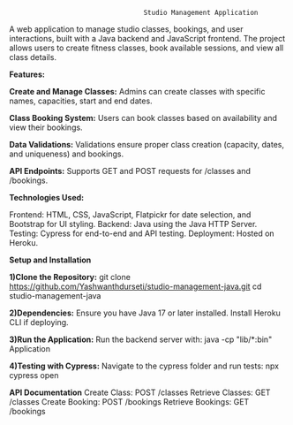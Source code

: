                                       Studio Management Application

A web application to manage studio classes, bookings, and user interactions, built with a Java backend and JavaScript frontend. The project allows users to create fitness classes, book available sessions, and view all class details.


**Features:**

**Create and Manage Classes:** Admins can create classes with specific names, capacities, start and end dates.

**Class Booking System:** Users can book classes based on availability and view their bookings.

**Data Validations:** Validations ensure proper class creation (capacity, dates, and uniqueness) and bookings.

**API Endpoints:** Supports GET and POST requests for /classes and /bookings.

**Technologies Used:**

Frontend: HTML, CSS, JavaScript, Flatpickr for date selection, and Bootstrap for UI styling.
Backend: Java using the Java HTTP Server.
Testing: Cypress for end-to-end and API testing.
Deployment: Hosted on Heroku.


**Setup and Installation**

**1)**Clone the Repository:****
git clone https://github.com/Yashwanthdurseti/studio-management-java.git
cd studio-management-java


**2)**Dependencies:****
Ensure you have Java 17 or later installed.
Install Heroku CLI if deploying.

**3)Run the Application:**
Run the backend server with:
java -cp "lib/*:bin" Application

**4)Testing with Cypress:**
Navigate to the cypress folder and run tests:
npx cypress open



**API Documentation**
Create Class: POST /classes
Retrieve Classes: GET /classes
Create Booking: POST /bookings
Retrieve Bookings: GET /bookings


